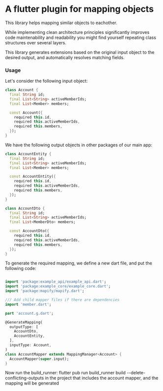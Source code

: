 # A flutter plugin for mapping objects

This library helps mapping similar objects to eachother.

While implementing clean architecture principles significantly improves code maintenability and readability
you might find yourself repeating class structures over several layers.

This library generates extensions based on the original input object to the desired output, and automatically resolves matching fields.

### Usage

Let's consider the following input object:

```dart
class Account {
  final String id;
  final List<String> activeMemberIds;
  final List<Member> members;

  const Account({
    required this.id,
    required this.activeMemberIds,
    required this.members,
  });
}
```

We have the following output objects in other packages of our main app:


```dart
class AccountEntity {
  final String id;
  final List<String> activeMemberIds;
  final List<Member> members;

  const AccountEntity({
    required this.id,
    required this.activeMemberIds,
    required this.members,
  });
}

class AccountDto {
  final String id;
  final List<String> activeMemberIds;
  final List<MemberDto> members;

  const AccountDto({
    required this.id,
    required this.activeMemberIds,
    required this.members,
  });
}
```

To generate the required mapping, we define a new dart file, and put the following code:

```dart

import 'package:example_api/example_api.dart';
import 'package:example_core/example_core.dart';
import 'package:mapify/mapify.dart';

/// Add child mapper files if there are dependencies
import 'member.dart';

part 'account.g.dart';

@GenerateMapping(
  outputType: [
    AccountDto,
    AccountEntity,
  ],
  inputType: Account,
)
class AccountMapper extends MappingManager<Account> {
  AccountMapper(super.input);
}

```

Now run the build_runner: flutter pub run build_runner build --delete-conflicting-outputs in the project that includes the account mapper, and the mapping
will be generated


